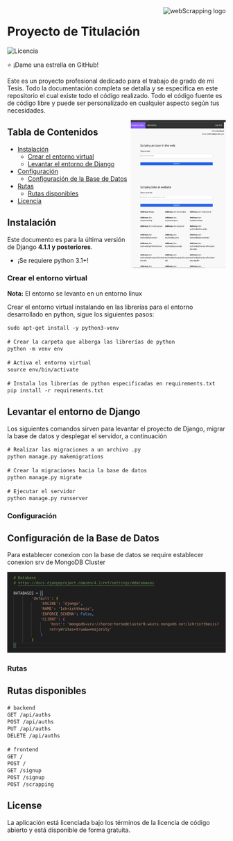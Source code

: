 <div>
    <img src="https://www.edureka.co/blog/wp-content/uploads/2018/11/Untitled-1.jpg" alt="webScrapping logo" title="webScrapping" align="right" height="80" />
</div>

# Proyecto de Titulación

![Licencia](https://poser.pugx.org/aimeos/aimeos-typo3/license.svg)

:star: ¡Dame una estrella en GitHub!

Este es un proyecto profesional dedicado para el trabajo de grado de mi Tesis. Todo la documentación completa se detalla y se especifica en este repositorio el cual existe todo el código realizado. Todo el código fuente es de código libre y puede ser personalizado en cualquier aspecto según tus necesidades.

<!-- ![scrapping-frontend](img/frontend.png) -->

<div>
    <img src="img/frontend.png" alt="webScrapping logo" title="webScrapping" align="right" height="340" />
</div>

## Tabla de Contenidos

- [Instalación](#instalación)
  - [Crear el entorno virtual](#Crear-el-entorno-virtual)
  - [Levantar el entorno de Django](#levantar-el-entorno-de-Django)
- [Configuración](#configuración)
  - [Configuración de la Base de Datos](#configuración-de-la-base-de-datos)
- [Rutas](#rutas)
  - [Rutas disponibles](#rutas-disponibles)
- [Licencia](#licencia)

## Instalación

Este documento es para la última versión de Django **4.1.1 y posteriores**.

- ¡Se requiere python 3.1+!

### Crear el entorno virtual

**Nota:** El entorno se levanto en un entorno linux

Crear el entorno virtual instalando en las librerías para el entorno desarrollado en python, sigue los siguientes pasos:

```shell
sudo apt-get install -y python3-venv

# Crear la carpeta que alberga las librerías de python
python -m venv env

# Activa el entorno virtual
source env/bin/activate

# Instala los librerías de python especificadas en requirements.txt
pip install -r requirements.txt

```

## Levantar el entorno de Django

Los siguientes comandos sirven para levantar el proyecto de Django, migrar la base de datos y desplegar el servidor, a continuación

```shell
# Realizar las migraciones a un archivo .py
python manage.py makemigrations

# Crear la migraciones hacia la base de datos
python manage.py migrate

# Ejecutar el servidor
python manage.py runserver
```

### Configuración

## Configuración de la Base de Datos

Para establecer conexion con la base de datos se require establecer conexion srv de MongoDB Cluster

![Put the connection of mongodb](img/connection_cluster.png)

### Rutas

## Rutas disponibles

```shell
# backend
GET /api/auths
POST /api/auths
PUT /api/auths
DELETE /api/auths

# frontend
GET /
POST /
GET /signup
POST /signup
POST /scrapping

```

## License

La aplicación está licenciada bajo los términos de la licencia de código abierto y está disponible de forma gratuita.
